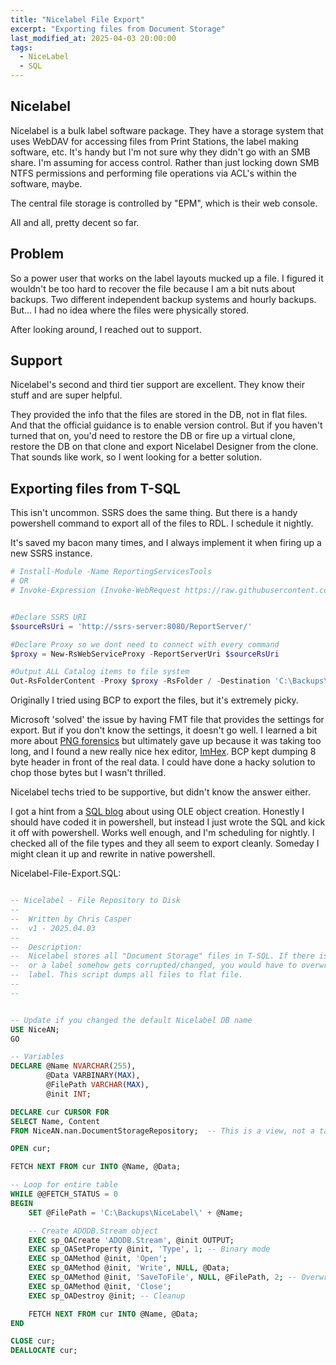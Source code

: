 ```yaml
---
title: "Nicelabel File Export"
excerpt: "Exporting files from Document Storage"
last_modified_at: 2025-04-03 20:00:00
tags:
  - NiceLabel
  - SQL
---
```


## Nicelabel 

Nicelabel is a bulk label software package. They have a storage system that uses WebDAV for accessing files from Print Stations, the label making software, etc. It's handy but I'm not sure why they didn't go with an SMB share. I'm assuming for access control. Rather than just locking down SMB NTFS permissions and performing file operations via ACL's within the software, maybe. 

The central file storage is controlled by "EPM", which is their web console. 

All and all, pretty decent so far.


## Problem

So a power user that works on the label layouts mucked up a file. I figured it wouldn't be too hard to recover the file because I am a bit nuts about backups. Two different independent backup systems and hourly backups. But... I had no idea where the files were physically stored. 

After looking around, I reached out to support. 

## Support

Nicelabel's second and third tier support are excellent. They know their stuff and are super helpful. 

They provided the info that the files are stored in the DB, not in flat files. And that the official guidance is to enable version control. But if you haven't turned that on, you'd need to restore the DB or fire up a virtual clone, restore the DB on that clone and export Nicelabel Designer from the clone. That sounds like work, so I went looking for a better solution.


## Exporting files from T-SQL 

This isn't uncommon. SSRS does the same thing. But there is a handy powershell command to export all of the files to RDL. I schedule it nightly. 

It's saved my bacon many times, and I always implement it when firing up a new SSRS instance. 


```powershell
# Install-Module -Name ReportingServicesTools
# OR
# Invoke-Expression (Invoke-WebRequest https://raw.githubusercontent.com/Microsoft/ReportingServicesTools/master/Install.ps1)


#Declare SSRS URI
$sourceRsUri = 'http://ssrs-server:8080/ReportServer/'

#Declare Proxy so we dont need to connect with every command
$proxy = New-RsWebServiceProxy -ReportServerUri $sourceRsUri

#Output ALL Catalog items to file system
Out-RsFolderContent -Proxy $proxy -RsFolder / -Destination 'C:\Backups\SSRS' -Recurse 
```

Originally I tried using BCP to export the files, but it's extremely picky. 

Microsoft 'solved' the issue by having FMT file that provides the settings for export. But if you don't know the settings, it doesn't go well. I learned a bit more about [PNG forensics](https://medium.com/@0xwan/png-structure-for-beginner-8363ce2a9f73) but ultimately gave up because it was taking too long, and I found a new really nice hex editor, [ImHex](https://imhex.werwolv.net/). BCP kept dumping 8 byte header in front of the real data. I could have done a hacky solution to chop those bytes but I wasn't thrilled. 

Nicelabel techs tried to be supportive, but didn't know the answer either. 

I got a hint from a [SQL blog](https://sqlrambling.net/2020/04/04/saving-and-extracting-blob-data-basic-examples/) about using OLE object creation. Honestly I should have coded it in powershell, but instead I just wrote the SQL and kick it off with powershell. Works well enough, and I'm scheduling for nightly. I checked all of the file types and they all seem to export cleanly. Someday I might clean it up and rewrite in native powershell. 

Nicelabel-File-Export.SQL:
```sql

-- Nicelabel - File Repository to Disk
--
--  Written by Chris Casper
--  v1 - 2025.04.03
--
--  Description:
--  Nicelabel stores all "Document Storage" files in T-SQL. If there is an issue with version control 
--  or a label somehow gets corrupted/changed, you would have to overwrite the entire DB to restore one 
--  label. This script dumps all files to flat file. 
--
--


-- Update if you changed the default Nicelabel DB name
USE NiceAN;
GO

-- Variables
DECLARE @Name NVARCHAR(255),
        @Data VARBINARY(MAX),
        @FilePath VARCHAR(MAX),
        @init INT;

DECLARE cur CURSOR FOR
SELECT Name, Content
FROM NiceAN.nan.DocumentStorageRepository;  -- This is a view, not a table

OPEN cur;

FETCH NEXT FROM cur INTO @Name, @Data;

-- Loop for entire table
WHILE @@FETCH_STATUS = 0
BEGIN
    SET @FilePath = 'C:\Backups\NiceLabel\' + @Name;

    -- Create ADODB.Stream object
    EXEC sp_OACreate 'ADODB.Stream', @init OUTPUT;
    EXEC sp_OASetProperty @init, 'Type', 1; -- Binary mode
    EXEC sp_OAMethod @init, 'Open';
    EXEC sp_OAMethod @init, 'Write', NULL, @Data;
    EXEC sp_OAMethod @init, 'SaveToFile', NULL, @FilePath, 2; -- Overwrite if exists
    EXEC sp_OAMethod @init, 'Close';
    EXEC sp_OADestroy @init; -- Cleanup

    FETCH NEXT FROM cur INTO @Name, @Data;
END

CLOSE cur;
DEALLOCATE cur;
```